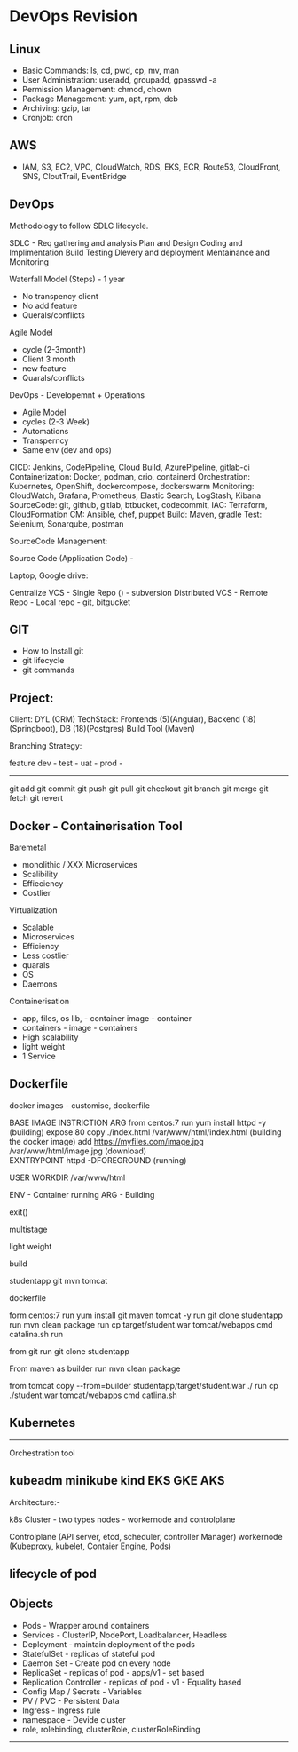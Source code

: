 # DevOps Revision

## Linux 
- Basic Commands: ls, cd, pwd, cp, mv, man
- User Administration: useradd, groupadd, gpasswd -a
- Permission Management: chmod, chown
- Package Management: yum, apt, rpm, deb
- Archiving: gzip, tar
- Cronjob: cron

## AWS
- IAM, S3, EC2, VPC, CloudWatch, RDS, EKS, ECR, Route53, CloudFront, SNS, CloutTrail, EventBridge

## DevOps
Methodology to follow SDLC lifecycle.

SDLC - 
Req gathering and analysis
Plan and Design
Coding and Implimentation
Build
Testing
Dlevery and deployment
Mentainance and Monitoring

Waterfall Model (Steps) - 1 year
- No transpency client 
- No add feature
- Querals/conflicts

Agile Model 
- cycle (2-3month) 
- Client 3 month
- new feature
- Quarals/conflicts

DevOps - Developemnt + Operations
- Agile Model
- cycles (2-3 Week)
- Automations
- Transperncy
- Same env (dev and ops)


CICD: Jenkins, CodePipeline, Cloud Build, AzurePipeline, gitlab-ci
Containerization: Docker, podman, crio, containerd
Orchestration: Kubernetes, OpenShift, dockercompose, dockerswarm
Monitoring: CloudWatch, Grafana, Prometheus, Elastic Search, LogStash, Kibana
SourceCode: git, github, gitlab, btbucket, codecommit, 
IAC: Terraform, CloudFormation
CM: Ansible, chef, puppet
Build: Maven, gradle
Test: Selenium, Sonarqube, postman


SourceCode Management:

Source Code (Application Code) - 

Laptop, Google drive: 

Centralize VCS - Single Repo () - subversion
Distributed VCS - Remote Repo - Local repo - git, bitgucket



## GIT

- How to Install git
- git lifecycle
- git commands


Project:
-------

Client: DYL (CRM)
TechStack: Frontends (5)(Angular), Backend (18)(Springboot), DB (18)(Postgres)
Build Tool (Maven)

Branching Strategy:

 feature
dev - 
test - 
uat - 
prod - 

-----------

git add
git commit 
git push 
git pull
git checkout
git branch
git merge
git fetch
git revert
 
## Docker - Containerisation Tool

Baremetal 
- monolithic / XXX Microservices
- Scalibility
- Effieciency
- Costlier

Virtualization
- Scalable
- Microservices
- Efficiency
- Less costlier
- quarals
- OS 
- Daemons

Containerisation
- app, files, os lib, - container image - container 
- containers - image - containers
- High scalability
- light weight
- 1 Service


Dockerfile
----------

docker images - 
customise, dockerfile

BASE IMAGE
INSTRICTION ARG
from  centos:7
run  yum install httpd -y               (building)
expose 80
copy ./index.html /var/www/html/index.html       (building the docker image)
add https://myfiles.com/image.jpg /var/www/html/image.jpg     (download)                             
EXNTRYPOINT httpd -DFOREGROUND     (running)


USER 
WORKDIR /var/www/html

ENV  - Container running
ARG  - Building

exit()


multistage

light weight

build



studentapp
git
mvn
tomcat

dockerfile

form centos:7
run yum install git maven tomcat -y
run git clone studentapp
run mvn clean package
run cp target/student.war tomcat/webapps
cmd catalina.sh run

from git
run git clone studentapp

From maven as builder
run mvn clean package

from tomcat
copy --from=builder studentapp/target/student.war ./
run cp ./student.war tomcat/webapps
cmd catlina.sh


## Kubernetes
--------------

Orchestration tool 

kubeadm 
minikube 
kind 
EKS
GKE
AKS
------------
Architecture:-

k8s Cluster - two types nodes - workernode and controlplane

Controlplane (API server, etcd, scheduler, controller Manager)
workernode (Kubeproxy, kubelet, Contaier Engine, Pods)

lifecycle of pod
-----------

Objects
-------
- Pods - Wrapper around containers
- Services - ClusterIP, NodePort, Loadbalancer, Headless 
- Deployment - maintain deployment of the pods
- StatefulSet - replicas of stateful pod
- Daemon Set - Create pod on every node
- ReplicaSet - replicas of pod - apps/v1 - set based
- Replication Controller - replicas of pod - v1 - Equality based
- Config Map / Secrets - Variables
- PV / PVC - Persistent Data
- Ingress - Ingress rule
- namespace - Devide cluster
- role, rolebinding, clusterRole, clusterRoleBinding
-------

